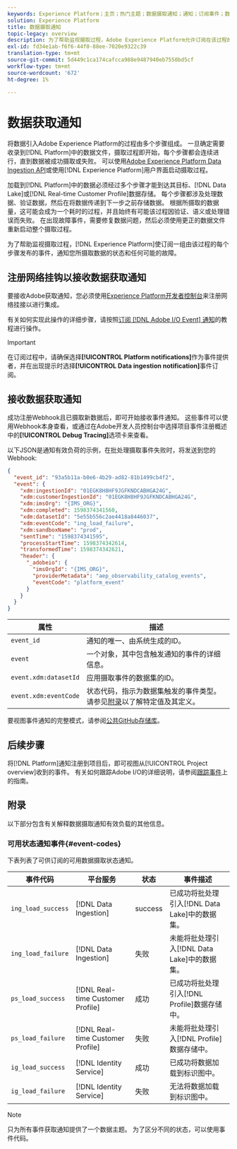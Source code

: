 ```yaml
---
keywords: Experience Platform；主页；热门主题；数据摄取通知；通知；订阅事件；数据摄取状态事件；状态事件；订阅；状态通知；
solution: Experience Platform
title: 数据摄取通知
topic-legacy: overview
description: 为了帮助监视摄取过程，Adobe Experience Platform允许订阅在该过程的每个步骤发布的一组事件，通知您所摄取数据的状态和任何可能的故障。
exl-id: fd34e1ab-f6f6-44f0-88ee-7020e9322c39
translation-type: tm+mt
source-git-commit: 5d449c1ca174cafcca988e9487940eb7550bd5cf
workflow-type: tm+mt
source-wordcount: '672'
ht-degree: 1%

---
```


# 数据获取通知

将数据引入Adobe Experience Platform的过程由多个步骤组成。 一旦确定需要收录到[!DNL Platform]中的数据文件，摄取过程即开始，每个步骤都会连续进行，直到数据被成功摄取或失败。 可以使用[Adobe Experience Platform Data Ingestion API](https://www.adobe.io/apis/experienceplatform/home/api-reference.html#!acpdr/swagger-specs/ingest-api.yaml)或使用[!DNL Experience Platform]用户界面启动摄取过程。

加载到[!DNL Platform]中的数据必须经过多个步骤才能到达其目标、[!DNL Data Lake]或[!DNL Real-time Customer Profile]数据存储。 每个步骤都涉及处理数据、验证数据，然后在将数据传递到下一步之前存储数据。 根据所摄取的数据量，这可能会成为一个耗时的过程，并且始终有可能该过程因验证、语义或处理错误而失败。 在出现故障事件，需要修复数据问题，然后必须使用更正的数据文件重新启动整个摄取过程。

为了帮助监视摄取过程，[!DNL Experience Platform]使订阅一组由该过程的每个步骤发布的事件，通知您所摄取数据的状态和任何可能的故障。

## 注册网络挂钩以接收数据获取通知

要接收Adobe获取通知，您必须使用[Experience Platform开发者控制台](https://www.adobe.com/go/devs_console_ui)来注册网络挂接以进行集成。

有关如何实现此操作的详细步骤，请按照[订阅 [!DNL Adobe I/O Event] 通知](../../observability/notifications/subscribe.md)的教程进行操作。

>[!IMPORTANT]
>
>在订阅过程中，请确保选择&#x200B;**[!UICONTROL Platform notifications]**&#x200B;作为事件提供者，并在出现提示时选择&#x200B;**[!UICONTROL Data ingestion notification]**&#x200B;事件订阅。

## 接收数据获取通知

成功注册Webhook且已摄取新数据后，即可开始接收事件通知。 这些事件可以使用Webhook本身查看，或通过在Adobe开发人员控制台中选择项目事件注册概述中的&#x200B;**[!UICONTROL Debug Tracing]**&#x200B;选项卡来查看。

以下JSON是通知有效负荷的示例，在批处理摄取事件失败时，将发送到您的Webhook:

```json
{
  "event_id": "93a5b11a-b0e6-4b29-ad82-81b1499cb4f2",
  "event": {
    "xdm:ingestionId": "01EGK8H8HF9JGFKNDCABHGA24G",
    "xdm:customerIngestionId": "01EGK8H8HF9JGFKNDCABHGA24G",
    "xdm:imsOrg": "{IMS_ORG}",
    "xdm:completed": 1598374341560,
    "xdm:datasetId": "5e55b556c2ae4418a8446037",
    "xdm:eventCode": "ing_load_failure",
    "xdm:sandboxName": "prod",
    "sentTime": "1598374341595",
    "processStartTime": 1598374342614,
    "transformedTime": 1598374342621,
    "header": {
      "_adobeio": {
        "imsOrgId": "{IMS_ORG}",
        "providerMetadata": "aep_observability_catalog_events",
        "eventCode": "platform_event"
      }
    }
  }
}
```

| 属性 | 描述 |
| --- | --- |
| `event_id` | 通知的唯一、由系统生成的ID。 |
| `event` | 一个对象，其中包含触发通知的事件的详细信息。 |
| `event.xdm:datasetId` | 应用摄取事件的数据集的ID。 |
| `event.xdm:eventCode` | 状态代码，指示为数据集触发的事件类型。 请参见[附录](#event-codes)以了解特定值及其定义。 |

要视图事件通知的完整模式，请参阅[公共GitHub存储库](https://github.com/adobe/xdm/blob/master/schemas/notifications/ingestion.schema.json)。

## 后续步骤

将[!DNL Platform]通知注册到项目后，即可视图从[!UICONTROL Project overview]收到的事件。 有关如何跟踪Adobe I/O的详细说明，请参阅[跟踪事件](https://www.adobe.io/apis/experienceplatform/events/docs.html#!adobedocs/adobeio-events/master/support/tracing.md)上的指南。

## 附录

以下部分包含有关解释数据摄取通知有效负载的其他信息。

### 可用状态通知事件{#event-codes}

下表列表了可供订阅的可用数据摄取状态通知。

| 事件代码 | 平台服务 | 状态 | 事件描述 |
| --- | ---------------- | ------ | ----------------- |
| `ing_load_success` | [!DNL Data Ingestion] | success | 已成功将批处理引入[!DNL Data Lake]中的数据集。 |
| `ing_load_failure` | [!DNL Data Ingestion] | 失败 | 未能将批处理引入[!DNL Data Lake]中的数据集。 |
| `ps_load_success` | [!DNL Real-time Customer Profile] | 成功 | 已成功将批处理引入[!DNL Profile]数据存储中。 |
| `ps_load_failure` | [!DNL Real-time Customer Profile] | 失败 | 未能将批处理引入[!DNL Profile]数据存储中。 |
| `ig_load_success` | [!DNL Identity Service] | 成功 | 已成功将数据加载到标识图中。 |
| `ig_load_failure` | [!DNL Identity Service] | 失败 | 无法将数据加载到标识图中。 |

>[!NOTE]
>
>只为所有事件获取通知提供了一个数据主题。 为了区分不同的状态，可以使用事件代码。
